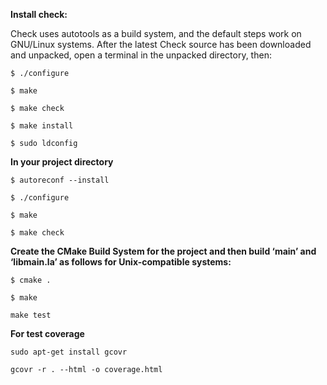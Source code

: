 **Install check:**

Check uses autotools as a build system, and the default steps work on GNU/Linux systems. After the latest Check source has been downloaded and unpacked, open a terminal in the unpacked directory, then:

`$ ./configure`

`$ make`

`$ make check`

`$ make install`

`$ sudo ldconfig`


**In your project directory**
 
 `$ autoreconf --install`	

`$ ./configure`

`$ make`

`$ make check`

**Create the CMake Build System for the project and then build ‘main’ and ‘libmain.la’ as follows for Unix-compatible systems:**
 	

`$ cmake .
`

`$ make
`

`make test`

**For test coverage**

`sudo apt-get install gcovr`

`gcovr -r . --html -o coverage.html`